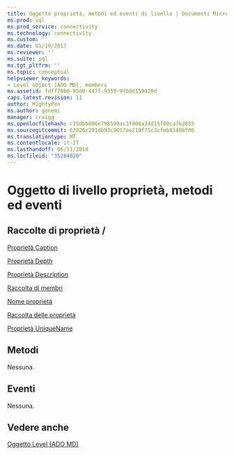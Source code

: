 ```yaml
---
title: Oggetto proprietà, metodi ed eventi di livello | Documenti Microsoft
ms.prod: sql
ms.prod_service: connectivity
ms.technology: connectivity
ms.custom: ''
ms.date: 01/19/2017
ms.reviewer: ''
ms.suite: sql
ms.tgt_pltfrm: ''
ms.topic: conceptual
helpviewer_keywords:
- Level object [ADO MD], members
ms.assetid: fdff70b0-95d0-447f-9359-97b8d159420d
caps.latest.revision: 11
author: MightyPen
ms.author: genemi
manager: craigg
ms.openlocfilehash: c75dbb606e798599ac3fd06a34d15f80ca7b2855
ms.sourcegitcommit: 62826c291db93c9017ae219f75c3cfeb8140bf06
ms.translationtype: MT
ms.contentlocale: it-IT
ms.lasthandoff: 06/11/2018
ms.locfileid: "35284020"
---
```

# <a name="level-object-properties-methods-and-events"></a>Oggetto di livello proprietà, metodi ed eventi
## <a name="propertiescollections"></a>Raccolte di proprietà /  
 [Proprietà Caption](../../../ado/reference/ado-md-api/caption-property-ado-md.md)  
  
 [Proprietà Depth](../../../ado/reference/ado-md-api/depth-property-ado-md.md)  
  
 [Proprietà Description](../../../ado/reference/ado-md-api/description-property-ado-md.md)  
  
 [Raccolta di membri](../../../ado/reference/ado-md-api/members-collection-ado-md.md)  
  
 [Nome proprietà](../../../ado/reference/ado-md-api/name-property-ado-md.md)  
  
 [Raccolta delle proprietà](../../../ado/reference/ado-api/properties-collection-ado.md)  
  
 [Proprietà UniqueName](../../../ado/reference/ado-md-api/uniquename-property-ado-md.md)  
  
## <a name="methods"></a>Metodi  
 Nessuna.  
  
## <a name="events"></a>Eventi  
 Nessuna.  
  
## <a name="see-also"></a>Vedere anche  
 [Oggetto Level (ADO MD)](../../../ado/reference/ado-md-api/level-object-ado-md.md)
